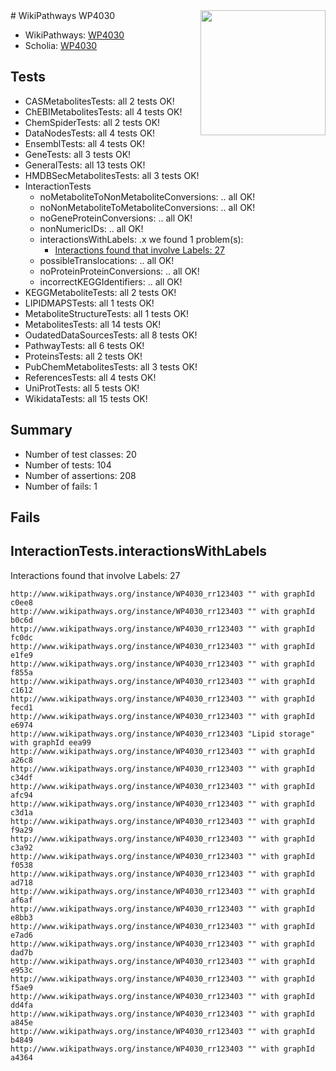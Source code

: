 <img style="float: right; width: 200px" src="https://upload.wikimedia.org/wikipedia/commons/thumb/8/83/Wplogo_with_text_500.png/640px-Wplogo_with_text_500.png" />
# WikiPathways WP4030

* WikiPathways: [WP4030](https://new.wikipathways.org/pathways/WP4030)
* Scholia: [WP4030](https://scholia.toolforge.org/wikipathways/WP4030)
## Tests
* CASMetabolitesTests: all 2 tests OK!
* ChEBIMetabolitesTests: all 4 tests OK!
* ChemSpiderTests: all 2 tests OK!
* DataNodesTests: all 4 tests OK!
* EnsemblTests: all 4 tests OK!
* GeneTests: all 3 tests OK!
* GeneralTests: all 13 tests OK!
* HMDBSecMetabolitesTests: all 3 tests OK!
* InteractionTests
    * noMetaboliteToNonMetaboliteConversions: .. all OK!
    * noNonMetaboliteToMetaboliteConversions: .. all OK!
    * noGeneProteinConversions: .. all OK!
    * nonNumericIDs: .. all OK!
    * interactionsWithLabels: .x we found 1 problem(s):
        * [Interactions found that involve Labels: 27](#fe97a8de)
    * possibleTranslocations: .. all OK!
    * noProteinProteinConversions: .. all OK!
    * incorrectKEGGIdentifiers: .. all OK!
* KEGGMetaboliteTests: all 2 tests OK!
* LIPIDMAPSTests: all 1 tests OK!
* MetaboliteStructureTests: all 1 tests OK!
* MetabolitesTests: all 14 tests OK!
* OudatedDataSourcesTests: all 8 tests OK!
* PathwayTests: all 6 tests OK!
* ProteinsTests: all 2 tests OK!
* PubChemMetabolitesTests: all 3 tests OK!
* ReferencesTests: all 4 tests OK!
* UniProtTests: all 5 tests OK!
* WikidataTests: all 15 tests OK!


## Summary

* Number of test classes: 20
* Number of tests: 104
* Number of assertions: 208
* Number of fails: 1

## Fails

<a name="fe97a8de" />

## InteractionTests.interactionsWithLabels

Interactions found that involve Labels: 27
```
http://www.wikipathways.org/instance/WP4030_rr123403 "" with graphId c0ee8
http://www.wikipathways.org/instance/WP4030_rr123403 "" with graphId b0c6d
http://www.wikipathways.org/instance/WP4030_rr123403 "" with graphId fc0dc
http://www.wikipathways.org/instance/WP4030_rr123403 "" with graphId e1fe9
http://www.wikipathways.org/instance/WP4030_rr123403 "" with graphId f855a
http://www.wikipathways.org/instance/WP4030_rr123403 "" with graphId c1612
http://www.wikipathways.org/instance/WP4030_rr123403 "" with graphId fecd1
http://www.wikipathways.org/instance/WP4030_rr123403 "" with graphId e6974
http://www.wikipathways.org/instance/WP4030_rr123403 "Lipid storage" with graphId eea99
http://www.wikipathways.org/instance/WP4030_rr123403 "" with graphId a26c8
http://www.wikipathways.org/instance/WP4030_rr123403 "" with graphId c34df
http://www.wikipathways.org/instance/WP4030_rr123403 "" with graphId afc94
http://www.wikipathways.org/instance/WP4030_rr123403 "" with graphId c3d1a
http://www.wikipathways.org/instance/WP4030_rr123403 "" with graphId f9a29
http://www.wikipathways.org/instance/WP4030_rr123403 "" with graphId c3a92
http://www.wikipathways.org/instance/WP4030_rr123403 "" with graphId f0538
http://www.wikipathways.org/instance/WP4030_rr123403 "" with graphId ad718
http://www.wikipathways.org/instance/WP4030_rr123403 "" with graphId af6af
http://www.wikipathways.org/instance/WP4030_rr123403 "" with graphId e8bb3
http://www.wikipathways.org/instance/WP4030_rr123403 "" with graphId e7ad6
http://www.wikipathways.org/instance/WP4030_rr123403 "" with graphId dad7b
http://www.wikipathways.org/instance/WP4030_rr123403 "" with graphId e953c
http://www.wikipathways.org/instance/WP4030_rr123403 "" with graphId f5ae9
http://www.wikipathways.org/instance/WP4030_rr123403 "" with graphId dd4fa
http://www.wikipathways.org/instance/WP4030_rr123403 "" with graphId a845e
http://www.wikipathways.org/instance/WP4030_rr123403 "" with graphId b4849
http://www.wikipathways.org/instance/WP4030_rr123403 "" with graphId a4364
```

